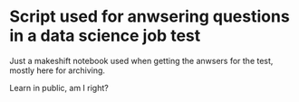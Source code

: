 # Script used for anwsering questions in a data science job test

Just a makeshift notebook used when getting the anwsers for the test, mostly here for archiving.

Learn in public, am I right?
